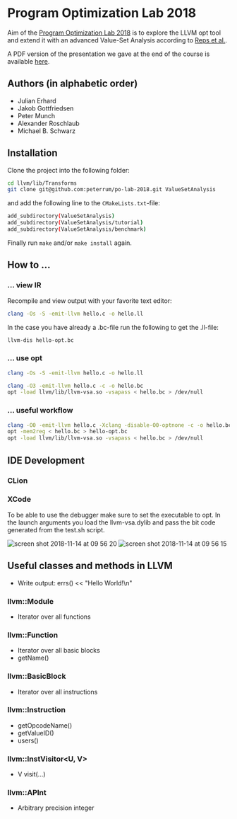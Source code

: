 # Program Optimization Lab 2018

Aim of the [Program Optimization Lab 2018](http://www2.in.tum.de/hp/Main?nid=366) 
is to explore the LLVM opt tool and extend it with an advanced Value-Set Analysis
according to [Reps et al.](http://research.cs.wisc.edu/wpis/papers/pepm06.invited.pdf).

A PDF version of the presentation we gave at the end of the course is available [here](https://github.com/peterrum/po-lab-2018/raw/master/documentation/document.pdf).

## Authors (in alphabetic order)

* Julian Erhard
* Jakob Gottfriedsen
* Peter Munch
* Alexander Roschlaub
* Michael B. Schwarz

## Installation

Clone the project into the following folder:
```bash
cd llvm/lib/Transforms
git clone git@github.com:peterrum/po-lab-2018.git ValueSetAnalysis
```

and add the following line to the `CMakeLists.txt`-file:
```bash
add_subdirectory(ValueSetAnalysis)
add_subdirectory(ValueSetAnalysis/tutorial)
add_subdirectory(ValueSetAnalysis/benchmark)
```

Finally run `make` and/or `make install` again.

## How to ...

### ... view IR

Recompile and view output with your favorite text editor: 
```bash
clang -Os -S -emit-llvm hello.c -o hello.ll
```

In the case you have already a .bc-file run the following to get the .ll-file:
```bash
llvm-dis hello-opt.bc
```

### ... use opt
```bash
clang -Os -S -emit-llvm hello.c -o hello.ll
```

```bash
clang -O3 -emit-llvm hello.c -c -o hello.bc
opt -load llvm/lib/llvm-vsa.so -vsapass < hello.bc > /dev/null
```

### ... useful workflow

```bash
clang -O0 -emit-llvm hello.c -Xclang -disable-O0-optnone -c -o hello.bc
opt -mem2reg < hello.bc > hello-opt.bc
opt -load llvm/lib/llvm-vsa.so -vsapass < hello.bc > /dev/null
```

## IDE Development
### CLion


### XCode

To be able to use the debugger make sure to set the executable to opt. In the launch arguments you load the llvm-vsa.dylib and pass the bit code generated from the test.sh script.

![screen shot 2018-11-14 at 09 56 20](https://user-images.githubusercontent.com/7985149/48471173-8fc63180-e7f3-11e8-88c2-61d72118e621.png)
![screen shot 2018-11-14 at 09 56 15](https://user-images.githubusercontent.com/7985149/48471172-8fc63180-e7f3-11e8-8f69-7754e3769b5e.png)

## Useful classes and methods in LLVM

* Write output: errs() << "Hello World!\n"

### llvm::Module
* Iterator over all functions

### llvm::Function
* Iterator over all basic blocks
* getName()

### llvm::BasicBlock
* Iterator over all instructions

### llvm::Instruction
* getOpcodeName()
* getValueID()
* users()

### llvm::InstVisitor<U, V>
* V visit(...)

### llvm::APInt
* Arbitrary precision integer

